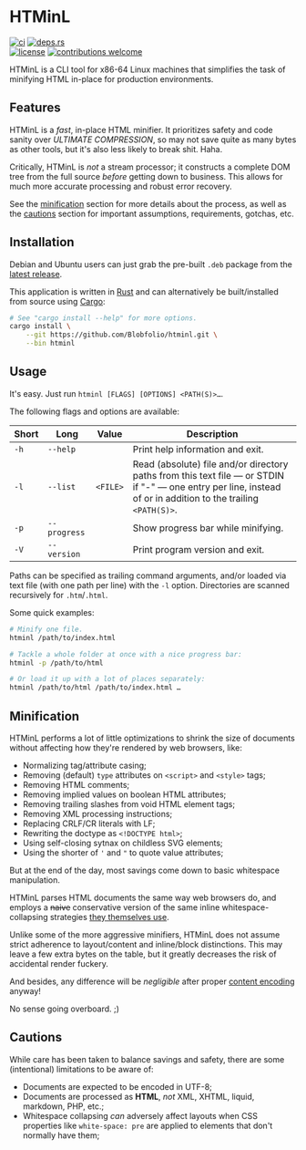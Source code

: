 # HTMinL

[![ci](https://img.shields.io/github/actions/workflow/status/Blobfolio/htminl/ci.yaml?style=flat-square&label=ci)](https://github.com/Blobfolio/htminl/actions)
[![deps.rs](https://deps.rs/repo/github/blobfolio/htminl/status.svg?style=flat-square&label=deps.rs)](https://deps.rs/repo/github/blobfolio/htminl)<br>
[![license](https://img.shields.io/badge/license-wtfpl-ff1493?style=flat-square)](https://en.wikipedia.org/wiki/WTFPL)
[![contributions welcome](https://img.shields.io/badge/PRs-welcome-brightgreen.svg?style=flat-square&label=contributions)](https://github.com/Blobfolio/htminl/issues)

HTMinL is a CLI tool for x86-64 Linux machines that simplifies the task of minifying HTML in-place for production environments.



## Features

HTMinL is a _fast_, in-place HTML minifier. It prioritizes safety and code sanity over _ULTIMATE COMPRESSION_, so may not save quite as many bytes as other tools, but it's also less likely to break shit. Haha.

Critically, HTMinL is _not_ a stream processor; it constructs a complete DOM tree from the full source _before_ getting down to business. This allows for much more accurate processing and robust error recovery.

See the [minification](#minification) section for more details about the process, as well as the [cautions](#cautions) section for important assumptions, requirements, gotchas, etc.



## Installation

Debian and Ubuntu users can just grab the pre-built `.deb` package from the [latest release](https://github.com/Blobfolio/htminl/releases/latest).

This application is written in [Rust](https://www.rust-lang.org/) and can alternatively be built/installed from source using [Cargo](https://github.com/rust-lang/cargo):

```bash
# See "cargo install --help" for more options.
cargo install \
    --git https://github.com/Blobfolio/htminl.git \
    --bin htminl
```



## Usage

It's easy. Just run `htminl [FLAGS] [OPTIONS] <PATH(S)>…`.

The following flags and options are available:

| Short | Long | Value | Description |
| ----- | ---- | ----- | ----------- |
| `-h` | `--help` | | Print help information and exit. |
| `-l` | `--list` | `<FILE>` | Read (absolute) file and/or directory paths from this text file — or STDIN if "-" — one entry per line, instead of or in addition to the trailing `<PATH(S)>`. |
| `-p` | `--progress` | | Show progress bar while minifying. |
| `-V` | `--version` | | Print program version and exit. |

Paths can be specified as trailing command arguments, and/or loaded via text file (with one path per line) with the `-l` option. Directories are scanned recursively for `.htm`/`.html`.

Some quick examples:

```bash
# Minify one file.
htminl /path/to/index.html

# Tackle a whole folder at once with a nice progress bar:
htminl -p /path/to/html

# Or load it up with a lot of places separately:
htminl /path/to/html /path/to/index.html …
```



## Minification

HTMinL performs a lot of little optimizations to shrink the size of documents without affecting how they're rendered by web browsers, like:

* Normalizing tag/attribute casing;
* Removing (default) `type` attributes on `<script>` and `<style>` tags;
* Removing HTML comments;
* Removing implied values on boolean HTML attributes;
* Removing trailing slashes from void HTML element tags;
* Removing XML processing instructions;
* Replacing CRLF/CR literals with LF;
* Rewriting the doctype as `<!DOCTYPE html>`;
* Using self-closing sytnax on childless SVG elements;
* Using the shorter of `'` and `"` to quote value attributes;

But at the end of the day, most savings come down to basic whitespace manipulation.

HTMinL parses HTML documents the same way web browsers do, and employs a ~~naive~~ conservative version of the same inline whitespace-collapsing strategies [they themselves use](https://developer.mozilla.org/en-US/docs/Web/CSS/CSS_text/Whitespace).

Unlike some of the more aggressive minifiers, HTMinL does not assume strict adherence to layout/content and inline/block distinctions. This may leave a few extra bytes on the table, but it greatly decreases the risk of accidental render fuckery.

And besides, any difference will be _negligible_ after proper [content encoding](https://github.com/Blobfolio/channelz/) anyway!

No sense going overboard. ;)



## Cautions

While care has been taken to balance savings and safety, there are some (intentional) limitations to be aware of:

* Documents are expected to be encoded in UTF-8;
* Documents are processed as **HTML**, _not_ XML, XHTML, liquid, markdown, PHP, etc.;
* Whitespace collapsing _can_ adversely affect layouts when CSS properties like `white-space: pre` are applied to elements that don't normally have them;
